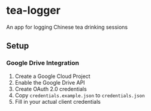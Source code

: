 # tea-logger
An app for logging Chinese tea drinking sessions

## Setup

### Google Drive Integration

1. Create a Google Cloud Project
2. Enable the Google Drive API
3. Create OAuth 2.0 credentials
4. Copy `credentials.example.json` to `credentials.json`
5. Fill in your actual client credentials